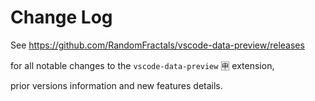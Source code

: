 # Change Log

See https://github.com/RandomFractals/vscode-data-preview/releases 

for all notable changes to the `vscode-data-preview` 🈸 extension,

prior versions information and new features details.

